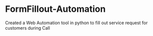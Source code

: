 # FormFillout-Automation
Created a Web Automation tool in python to fill out service request for customers during Call
